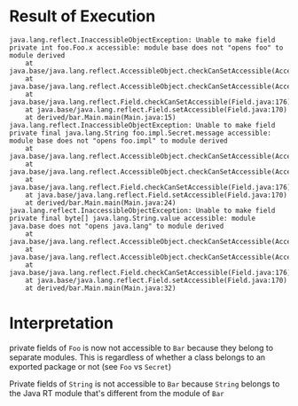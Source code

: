 # Result of Execution
    java.lang.reflect.InaccessibleObjectException: Unable to make field private int foo.Foo.x accessible: module base does not "opens foo" to module derived
        at java.base/java.lang.reflect.AccessibleObject.checkCanSetAccessible(AccessibleObject.java:337)
        at java.base/java.lang.reflect.AccessibleObject.checkCanSetAccessible(AccessibleObject.java:281)
        at java.base/java.lang.reflect.Field.checkCanSetAccessible(Field.java:176)
        at java.base/java.lang.reflect.Field.setAccessible(Field.java:170)
        at derived/bar.Main.main(Main.java:15)
    java.lang.reflect.InaccessibleObjectException: Unable to make field private final java.lang.String foo.impl.Secret.message accessible: module base does not "opens foo.impl" to module derived
        at java.base/java.lang.reflect.AccessibleObject.checkCanSetAccessible(AccessibleObject.java:337)
        at java.base/java.lang.reflect.AccessibleObject.checkCanSetAccessible(AccessibleObject.java:281)
        at java.base/java.lang.reflect.Field.checkCanSetAccessible(Field.java:176)
        at java.base/java.lang.reflect.Field.setAccessible(Field.java:170)
        at derived/bar.Main.main(Main.java:24)
    java.lang.reflect.InaccessibleObjectException: Unable to make field private final byte[] java.lang.String.value accessible: module java.base does not "opens java.lang" to module derived
        at java.base/java.lang.reflect.AccessibleObject.checkCanSetAccessible(AccessibleObject.java:337)
        at java.base/java.lang.reflect.AccessibleObject.checkCanSetAccessible(AccessibleObject.java:281)
        at java.base/java.lang.reflect.Field.checkCanSetAccessible(Field.java:176)
        at java.base/java.lang.reflect.Field.setAccessible(Field.java:170)
        at derived/bar.Main.main(Main.java:32)

# Interpretation
private fields of `Foo` is now not accessible to `Bar` because they belong
to separate modules. This is regardless of whether a class belongs to an
exported package or not (see `Foo` vs `Secret`)

Private fields of `String` is not accessible to `Bar` because `String`
belongs to the Java RT module that's different from the module of `Bar`